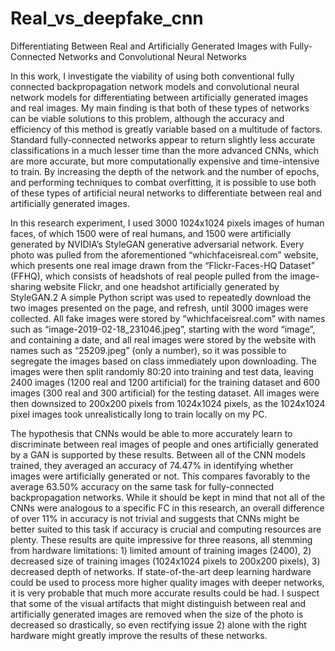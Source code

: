 # Real_vs_deepfake_cnn
Differentiating Between Real and Artificially Generated Images with Fully-Connected Networks and Convolutional Neural Networks





In this work, I investigate the viability of using both conventional fully connected backpropagation network models and convolutional neural network models for differentiating between artificially generated images and real images. My main finding is that both of these types of networks can be viable solutions to this problem, although the accuracy and efficiency of this method is greatly variable based on a multitude of factors. Standard fully-connected networks appear to return slightly less accurate classifications in a much lesser time than the more advanced CNNs, which are more accurate, but more computationally expensive and time-intensive to train. By increasing the depth of the network and the number of epochs, and performing techniques to combat overfitting, it is possible to use both of these types of artificial neural networks to differentiate between real and artificially generated images.


In this research experiment, I used 3000 1024x1024 pixels images of human faces, of which 1500 were of real humans, and 1500 were artificially generated by NVIDIA’s StyleGAN generative adversarial network. Every photo was pulled from the aforementioned “whichfaceisreal.com” website, which presents one real image drawn from the “Flickr-Faces-HQ Dataset” (FFHQ), which consists of headshots of real people pulled from the image-sharing website Flickr, and one headshot artificially generated by StyleGAN.2 A simple Python script was used to repeatedly download the two images presented on the page, and refresh, until 3000 images were collected. All fake images were stored by “whichfaceisreal.com” with names such as “image-2019-02-18_231046.jpeg”, starting with the word “image”, and containing a date, and all real images were stored by the website with names such as “25209.jpeg” (only a number), so it was possible to segregate the images based on class immediately upon downloading. The images were then split randomly 80:20 into training and test data, leaving 2400 images (1200 real and 1200 artificial) for the training dataset and 600 images (300 real and 300 artificial) for the testing dataset. All images were then downsized to 200x200 pixels from 1024x1024 pixels, as the 1024x1024 pixel images took unrealistically long to train locally on my PC. 

The hypothesis that CNNs would be able to more accurately learn to discriminate between real images of people and ones artificially generated by a GAN is supported by these results. Between all of the CNN models trained, they averaged an accuracy of 74.47% in identifying whether images were artificially generated or not. This compares favorably to the average 63.50% accuracy on the same task for fully-connected backpropagation networks. While it should be kept in mind that not all of the CNNs were analogous to a specific FC in this research, an overall difference of over 11% in accuracy is not trivial and suggests that CNNs might be better suited to this task if accuracy is crucial and computing resources are plenty. 
These results are quite impressive for three reasons, all stemming from hardware limitations: 1) limited amount of training images (2400), 2) decreased size of training images (1024x1024 pixels to 200x200 pixels), 3) decreased depth of networks. If state-of-the-art deep learning hardware could be used to process more higher quality images with deeper networks, it is very probable that much more accurate results could be had. I suspect that some of the visual artifacts that might distinguish between real and artificially generated images are removed when the size of the photo is decreased so drastically, so even rectifying issue 2) alone with the right hardware might greatly improve the results of these networks.

